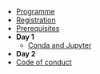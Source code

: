 <!-- docs/_sidebar.md -->

- [Programme](programme.md "Programme")
- [Registration](registration.md "Registration")
- [Prerequisites](prerequisites.md "Prerequisites")
- **Day 1**
    - [Conda and Jupyter](day1/conda.md "Conda and jupyter")
- **Day 2**
    <!-- - [Advanced Git](day2/advanced_git.md "Advanced Git") -->
- [Code of conduct](code_conduct.md "Code of conduct")
<!-- - [Boilerplate](boilerplate.md "Boilerplate") -->
